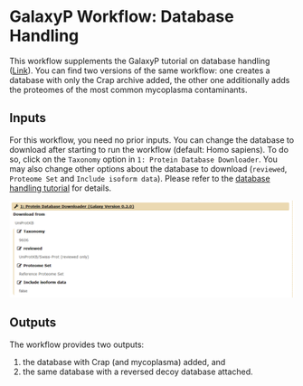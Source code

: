 # GalaxyP Workflow: Database Handling

This workflow supplements the GalaxyP tutorial on database handling ([Link](https://galaxyproject.github.io/training-material//Proteomics/tutorials/database-handling)). You can find two versions of the same workflow: one creates a database with only the Crap archive added, the other one additionally adds the proteomes of the most common mycoplasma contaminants.

## Inputs

For this workflow, you need no prior inputs. You can change the database to download after starting to run the workflow (default: Homo sapiens). To do so, click on the `Taxonomy` option in `1: Protein Database Downloader`. You may also change other options about the database to download (`reviewed`, `Proteome Set` and `Include isoform data`). Please refer to the [database handling tutorial](https://galaxyproject.github.io/training-material//Proteomics/tutorials/database-handling) for details.

![Input_options](../../images/wf_database-handling_options.PNG)

## Outputs

The workflow provides two outputs: 

1. the database with Crap (and mycoplasma) added, and
2. the same database with a reversed decoy database attached.